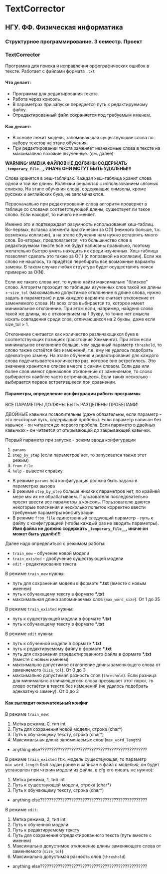 # TextCorrector
## НГУ. ФФ. Физическая информатика
### Структурное программирование. 3 семестр. Проект
### TextCorrector
Программа для поиска и исправления орфографических ошибок в тексте. Работает с файлами формата `.txt`
#### Что делает:
- Программа для редактирования текста.
- Работа через консоль.
- В параметрах при запуске передаётся путь к редактируемому файлу.
- Отредактированный файл сохраняется под требуемым именем.
#### Как делает:
- В основе лежит модель, запоминающая существующие слова по набору текстов на этапе обучения.
- При редактировании текста заменяет незнакомые слова в тексте на максимально похожие выученные. (см. далее)

__WARNING: ИМЕНА ФАЙЛОВ НЕ ДОЛЖНЫ СОДЕРЖАТЬ `_temporary_file__`, ИНАЧЕ ОНИ МОГУТ БЫТЬ УДАЛЕНЫ!!!__

Слова хранятся в хеш-таблицах. Каждая хеш-таблица хранит слова одной и той же длины. Коллизии решаются с использованием связных списков. На этапе обучения слова, содержащие символы, кроме русских и английских букв, не запоминаются.

Первоначально при редактировании слова алгоритм проверяет в таблице со словами соответствующей длины, существует ли такое слово. Если находит, то ничего не меняет. 

Именно это и подтверждает разумность использования хеш-таблиц. Во-первых, вставка элемента практически за O(1) (немного больше, т.к. возможны коллизии), а на этапе обучения нам нужно вставлять много слов. Во-вторых, предполагается, что большинство слов в редактируемом тексте всё же будут написаны правильно, поэтому желательно быстро уметь находить их среди изученных. Хеш-таблица позволяет сделать это также за O(1) (с поправкой на коллизии). Если же слово не нашлось, то придётся перебирать все возможные варианты замены. В таком случае любая структура будет осуществлять поиск примерно за O(N).

Если же такого слова нет, то нужно найти максимально "близкое" слово. Алгоритм проходит по таблицам изученных слов такой же длины +-`size_tol` (максимально допустимое отклонение в длине слова, нужно задать в параметрах) и для каждого варианта считает отклонение от заменяемого слова. Из всех слов выбирается то, которое имеет минимальное отклонение. При этом если, например, найдено слово такой же длины, но с отклонением на 1 букву, то точно нет смысла искать совпадения среди слов, отличающихся на 2 буквы, даже если size_tol > 1.

Отклонение считается как количество различающихся букв в соответствующих позициях (расстояние Хэмминга). При этом если минимальное отклонение больше, чем заданный параметр `threshold`, то слово также остаётся без изменений, т.к. ему не удалось подобрать адекватную замену. На этапе обучения  и редактирования для каждого слова подсчитывается количество раз, которое оно встретилось. Это значение хранится в списке вместе с самим словом. Если два или более слов имеют одинаковое отклонение от заменяемое, то слово выбирается наиблее часто встречающееся. Если таких несколько - выбирается первое встретившееся при сравнении.

#### Параметры, определение конфигурации работы программы
ВСЕ ПАРАМЕТРЫ ДОЛЖНЫ БЫТЬ РАЗДЕЛЕНЫ ПРОБЕЛАМИ!

ДВОЙНЫЕ кавычки позволительны (даже обязательны, если параметр - это некоторый путь, содержащий пробелы). Если параметр написан без кавычек - он читается до первого пробела. Если параметр в двойных кавычках - он читается от открывающей до закрывающей кавычки.

Первый параметр при запуске - режим ввода конфигурации
1. `params`
2. `step_by_step` (если параметров нет, то запускается также этот режим)
3. `from_file`
4. `help` - вывести справку
- В режиме `params` вся конфигурация должна быть задана в параметрах вызова
- В режиме `step_by_step` больше никаких параметров нет, по крайней мере мы их не обрабатываем. Пользователя последовательно просят ввести все параметры в консоль. Пользователю даются некоторые пояснения и несколько попыток корректно ввести требуемые параметры конфигурации
- В режиме `from_file` единственный следующий параметр - путь к файлу с конфигурацией (чтобы каждый раз не вводить параметры). __Имя файла не должно содержать `_temporary_file__`, иначе он может быть удалён!!!__

Далее надо определиться с режимом работы:
- `train_new` - обучение новой модели
- `train_existed` - дообучение существующей модели
- `edit` - редактирование текста

В режиме `train_new` нужны:
- путь для сохранения модели в формате __*.txt__ (вместе с новым именем)
- путь к обучающему тексту в формате __*.txt__
- максимальная длина запоминаемых слов (`max_word_size`). От 1 до 35

В режиме `train_existed` нужны:
- путь к существующей модели в формате __*.txt__
- путь к обучающему тексту в формате __*.txt__

В режиме `edit` нужны:
- путь к обученной модели в формате __*.txt__
- путь к редактируемому файлу в формате __*.txt__
- путь для сохранения отредактированного файла в формате __*.txt__ (вместе с новым именем)
- максимально допустимое отклонение длины заменяющего слова от заменяемого (`size_tol`). От 0 до 3
- максимально допустимая разность слов (`threshold`). Если разница для минимально отличающегося слова превышает этот порог, то слово остаётся в тексте без изменений (не удалось подобрать адекватную замену). От 0 до 3

#### Как выглядит окончательный конфиг
В режиме `train_new`:
1. Метка режима, 0, тип int
2. Путь для сохранения новой модели, строка (char*)
3. Путь к обучающему тексту, строка (char*)
4. Максимальная длина запоминаемых слов (`max_word_length`)
- anything else????????????????????????????????????????????????

В режиме `train_existed` (т.к. модель существующая, то параметр `max_word_length` был задан ранее и записан в файл с моделью; он будет установлен при чтении модели из файла, в cfg его писать не нужно):
1. Метка режима, 1, тип int
2. Путь к существующей модели, строка (char*)
3. Путь к обучающему тексту, строка (char*)
- anything else????????????????????????????????????????????????

В режиме `edit`:
1. Метка режима, 2, тип int
2. Путь к обученной модели
3. Путь к редактируемому тексту
4. Путь для сохранения отредактированного текста (путь вместе с именем)
5. Максимально допустимое отклонение длины заменяющего слова от заменяемого (`size_tol`)
6. Максимально допустимая разность слов (`threshold`)
- anything else????????????????????????????????????????????????


